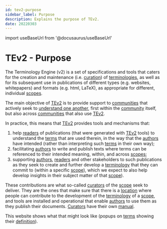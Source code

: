 ```yaml
---
id: tev2-purpose
sidebar_label: Purpose
description: Explains the purpose of TEv2.
date: 20220303
---
```


import useBaseUrl from '@docusaurus/useBaseUrl'

# TEv2 - Purpose

The Terminology Engine (v2) is a set of specifications and tools that caters for the creation and maintenance (i.e. [curation](@)) of [terminologies](@), as well as for its subsequent use in publications of different types (e.g. websites, whitepapers) and formats (e.g. html, LaTeX), as appropriate for different, individual [scopes](@).

The main objective of [TEv2](@) is to provide support to [communities](@) that actively seek to [understand one another](/docs/overview/tev2-common-understanding), first within the [community](@) itself, but also across [communities](@) that also use [TEv2](@).

In practice, this means that [TEv2](@) provides tools and mechanisms that:
1. help [readers](@) of publications (that were generated with [TEv2](@) tools) to understand the [terms](@) that are used therein, in the way that the [authors](@) have intended (rather than interpreting such [terms](@) in their own way);
2. facilitating [authors](@) to write and publish texts where terms can be referenced to their intended meaning, within, and across [scopes](@);
3. supporting [authors](@), [readers](@) and other stakeholders to such publications as they seek to create and further develop a [terminology](@) that they can commit to (within a specific [scope](@)), which we expect to also help develop insights in their subject matter of that [scope](@)).

These contributions are what so-called [curators](@) of the [scope](@) seek to deliver. They are the ones that make sure that there is a [location](scopedir@) where people can contribute to the development of the [terminology](@) of a [scope](@), and tools are installed and operational that enable [authors](@) to use them as they publish their documents. [Curators](@) have their own [manual](/docs/manuals/curator/curator-overview).

This website shows what that might look like (popups on [terms](@) showing their [definition](@)).
